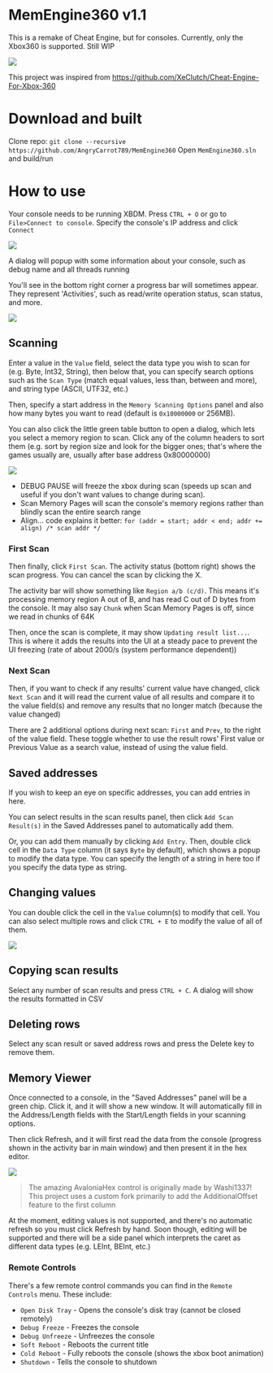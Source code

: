 # MemEngine360 v1.1
This is a remake of Cheat Engine, but for consoles. Currently, only the Xbox360 is supported. Still WIP

![](MemEngine360-DesktopUI_2025-04-29_03.47.59.png)

This project was inspired from https://github.com/XeClutch/Cheat-Engine-For-Xbox-360

# Download and built
Clone repo: `git clone --recursive https://github.com/AngryCarrot789/MemEngine360`
Open `MemEngine360.sln` and build/run 

# How to use
Your console needs to be running XBDM. Press `CTRL + O` or go to `File>Connect to console`. Specify the console's IP address and click `Connect`

![](MemEngine360.Avalonia_2025-04-23_00.40.36.png)

A dialog will popup with some information about your console, such as debug name and all threads running

You'll see in the bottom right corner a progress bar will sometimes appear. They represent 'Activities', 
such as read/write operation status, scan status, and more.

![](rider64_2025-04-27_22.07.31.png)

## Scanning
Enter a value in the `Value` field, select the data type you wish to scan for (e.g. Byte, Int32, String), then below that, you can 
specify search options such as the `Scan Type` (match equal values, less than, between and more), and string type (ASCII, UTF32, etc.)

Then, specify a start address in the `Memory Scanning Options` panel and also how many bytes you want to read (default is `0x10000000` or 256MB). 

You can also click the little green table button to open a dialog, which lets you select a memory region to scan.
Click any of the column headers to sort them (e.g. sort by region size and look for the bigger ones; that's where the games usually are, usually after base address 0x80000000)

![](MemEngine360-DesktopUI_2025-04-27_22.02.37.png)

- DEBUG PAUSE will freeze the xbox during scan (speeds up scan and useful if you don't want values to change during scan). 
- Scan Memory Pages will scan the console's memory regions rather than blindly scan the entire search range
- Align... code explains it better: `for (addr = start; addr < end; addr += align) /* scan addr */`

### First Scan

Then finally, click `First Scan`. The activity status (bottom right) shows the scan progress. You can cancel the scan by clicking the X.

The activity bar will show something like `Region a/b (c/d)`. This means it's processing memory region A out of B, and has read C out of D bytes from the console. It may also say `Chunk` when Scan Memory Pages is off, since we read in chunks of 64K 

Then, once the scan is complete, it may show `Updating result list...`. This is where it adds the results into the UI at a steady pace to prevent the UI freezing (rate of about 2000/s (system performance dependent))

### Next Scan

Then, if you want to check if any results' current value have changed, click `Next Scan` and it will read the current value of all results
and compare it to the value field(s) and remove any results that no longer match (because the value changed)

There are 2 additional options during next scan: `First` and `Prev`, to the right of the value field. These toggle whether to use the result rows' First value or Previous Value as a search value, instead of using the value field. 

## Saved addresses
If you wish to keep an eye on specific addresses, you can add entries in here. 

You can select results in the scan results panel, then click `Add Scan Result(s)` in the Saved Addresses panel to automatically add them. 

Or, you can add them manually by clicking `Add Entry`. Then, double click cell in the `Data Type` column (it says `Byte` by default), which
shows a popup to modify the data type. You can specify the length of a string in here too if you specify the data type as string.

## Changing values
You can double click the cell in the `Value` column(s) to modify that cell. 
You can also select multiple rows and click `CTRL + E` to modify the value of all of them.

![](MemEngine360.Avalonia_2025-04-23_01.04.01.png)

## Copying scan results
Select any number of scan results and press `CTRL + C`. A dialog will show the results formatted in CSV

## Deleting rows
Select any scan result or saved address rows and press the Delete key to remove them.

## Memory Viewer
Once connected to a console, in the "Saved Addresses" panel will be a green chip. Click it, and it will show a new window.
It will automatically fill in the Address/Length fields with the Start/Length fields in your scanning options.

Then click Refresh, and it will first read the data from the console (progress shown in the activity bar in main window) and then present it in the hex editor.

![](MemEngine360-DesktopUI_2025-04-29_03.26.53.png)

> The amazing AvaloniaHex control is originally made by Washi1337! This project uses a custom fork primarily to add the AdditionalOffset feature to the first column 

At the moment, editing values is not supported, and there's no automatic refresh so you must click Refresh by hand. Soon though, editing will be
supported and there will be a side panel which interprets the caret as different data types (e.g. LEInt, BEInt, etc.)

### Remote Controls
There's a few remote control commands you can find in the `Remote Controls` menu. These include:
- `Open Disk Tray` - Opens the console's disk tray (cannot be closed remotely)
- `Debug Freeze` - Freezes the console
- `Debug Unfreeze` - Unfreezes the console
- `Soft Reboot` - Reboots the current title
- `Cold Reboot` - Fully reboots the console (shows the xbox boot animation)
- `Shutdown` - Tells the console to shutdown
